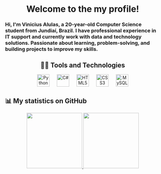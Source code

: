 <div align="center"><h1>Welcome to the my profile!</h1></div>

<div align="left">
<h3> Hi, I'm Vinicius Alulas, a 20-year-old Computer Science student from Jundiaí, Brazil.  
I have professional experience in IT support and currently work with data and technology solutions.  
Passionate about learning, problem-solving, and building projects to improve my skills.</h3>
</div>

<div align="center">
  <h2>👨‍💻 Tools and Technologies</h2>
  <img src="https://cdn.jsdelivr.net/gh/devicons/devicon/icons/python/python-original.svg" height="40" alt="Python" style="margin: 0 10px;" />
  <img src="https://cdn.jsdelivr.net/gh/devicons/devicon/icons/csharp/csharp-original.svg" height="40" alt="C#" style="margin: 0 10px;" />
  <img src="https://cdn.jsdelivr.net/gh/devicons/devicon/icons/html5/html5-original.svg" height="40" alt="HTML5" style="margin: 0 10px;" />
  <img src="https://cdn.jsdelivr.net/gh/devicons/devicon/icons/css3/css3-original.svg" height="40" alt="CSS3" style="margin: 0 10px;" />
  <img src="https://cdn.jsdelivr.net/gh/devicons/devicon/icons/mysql/mysql-original.svg" height="40" alt="MySQL" style="margin: 0 10px;" />
</div>

<div><h2>📊 My statistics on GitHub</h2></div>

<div align="center">
  <a href="https://github.com/vin1ceo">
  <img height="180em" src="https://github-readme-stats.vercel.app/api?username=vin1ceo&show_icons=true&theme=dracula&include_all_commits=true&count_private=true"/>
  <img height="180em" src="https://github-readme-stats.vercel.app/api/top-langs/?username=vin1ceo&layout=compact&langs_count=7&theme=dracula"/>
</div>


